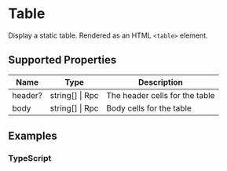 # Table

Display a static table. Rendered as an HTML `<table>` element.

## Supported Properties

| Name    | Type                         | Description                    |
| ------- | ---------------------------- | ------------------------------ |
| header? | string\[] \| Rpc             | The header cells for the table |
| body    | string\[] \| Rpc             | Body cells for the table       |

## Examples

### TypeScript

```javascript

```
